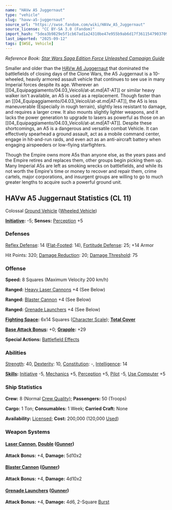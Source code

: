```yaml
---
name: "HAVw A5 Juggernaut"
type: "vehicle"
slug: "havw-a5-juggernaut"
source_url: "https://swse.fandom.com/wiki/HAVw_A5_Juggernaut"
source_license: "CC BY-SA 3.0 (Fandom)"
import_hash: "5dea3b9829e5f1cb67ad1a24310be47e955b9ab6d17f361154790370994bb2a2"
last_imported: "2025-09-12"
tags: [SWSE, Vehicle]
---
```

*Reference Book: [Star Wars Saga Edition Force Unleashed Campaign Guide](https://swse.fandom.com/wiki/Star_Wars_Saga_Edition_Force_Unleashed_Campaign_Guide)*

Smaller and older than the [HAVw A6 Juggernaut](https://swse.fandom.com/wiki/HAVw_A6_Juggernaut) that dominated the battlefields of closing days of the Clone Wars, the A5 Juggernaut is a 10-wheeled, heavily armored assault vehicle that continues to see use in many Imperial forces despite its age. Wherever an [[04_Equipaggiamento/04.03_Veicoli/at-at.md|AT-AT]] or similar heavy walker isn't available, an A5 is used as a replacement. Though faster than an [[04_Equipaggiamento/04.03_Veicoli/at-at.md|AT-AT]], the A5 is less maneuverable (Especially in rough terrain), slightly less resistant to damage, and requires a larger crew. It also mounts slightly lighter weapons, and it lacks the power generation to upgrade to lasers as powerful as those on an [[04_Equipaggiamento/04.03_Veicoli/at-at.md|AT-AT]]. Despite these shortcomings, an A5 is a dangerous and versatile combat Vehicle. It can effectively spearhead a ground assault, act as a mobile command center, engage in hit-and-run raids, and even act as an anti-aircraft battery when engaging airspeeders or low-flying starfighters.

Though the Empire owns more A5s than anyone else, as the years pass and the Empire retires and replaces them, other groups begin picking them up. Many Imperial A5s are left as smoking wrecks on battlefields, and while its not worth the Empire's time or money to recover and repair them, crime cartels, major corporations, and insurgent groups are willing to go to much greater lengths to acquire such a powerful ground unit.

## HAVw A5 Juggernaut Statistics (CL 11)
Colossal [Ground Vehicle](https://swse.fandom.com/wiki/Ground_Vehicle) ([Wheeled Vehicle](https://swse.fandom.com/wiki/Wheeled_Vehicle))

**[Initiative](https://swse.fandom.com/wiki/Initiative):** -5; **Senses:** [Perception](https://swse.fandom.com/wiki/Perception) +5
### Defenses
[Reflex Defense](https://swse.fandom.com/wiki/Reflex_Defense_(Vehicles)): 14 ([Flat-Footed](https://swse.fandom.com/wiki/Flat-Footed): 14), [Fortitude Defense](https://swse.fandom.com/wiki/Fortitude_Defense_(Vehicles)): 25; +14 Armor

Hit Points: 320; [Damage Reduction](https://swse.fandom.com/wiki/Damage_Reduction): 20; [Damage Threshold](https://swse.fandom.com/wiki/Damage_Threshold_(Vehicles)): 75
### Offense
**Speed:** 8 Squares (Maximum Velocity 200 km/h)

**Ranged:** [Heavy Laser Cannons](https://swse.fandom.com/wiki/Heavy_Laser_Cannons) +4 (See Below)

**Ranged:** [Blaster Cannon](https://swse.fandom.com/wiki/Blaster_Cannon_(Vehicles)) +4 (See Below)

**Ranged:** [Grenade Launchers](https://swse.fandom.com/wiki/Grenade_Launchers) +4 (See Below)

**[Fighting Space](https://swse.fandom.com/wiki/Fighting_Space):** 6x14 Squares ([Character Scale](https://swse.fandom.com/wiki/Character_Scale)); **[Total Cover](https://swse.fandom.com/wiki/Total_Cover)**

**[Base Attack Bonus](https://swse.fandom.com/wiki/Base_Attack_Bonus):** +0; **[Grapple](https://swse.fandom.com/wiki/Grapple):** +29

**Special Actions:** [Battlefield Effects](https://swse.fandom.com/wiki/Battlefield_Effects)
### Abilities
[Strength](https://swse.fandom.com/wiki/Strength): 40, [Dexterity](https://swse.fandom.com/wiki/Dexterity): 10, [Constitution](https://swse.fandom.com/wiki/Constitution): -, [Intelligence](https://swse.fandom.com/wiki/Intelligence): 14

**[Skills](https://swse.fandom.com/wiki/Skills):** [Initiative](https://swse.fandom.com/wiki/Initiative) -5, [Mechanics](https://swse.fandom.com/wiki/Mechanics) +5, [Perception](https://swse.fandom.com/wiki/Perception) +5, [Pilot](https://swse.fandom.com/wiki/Pilot) -5, [Use Computer](https://swse.fandom.com/wiki/Use_Computer) +5
### Ship Statistics
**Crew:** 8 (Normal [Crew Quality](https://swse.fandom.com/wiki/Crew_Quality)); **Passengers:** 50 (Troops)

**Cargo:** 1 Ton; **Consumables:** 1 Week; **Carried Craft:** None

**Availability:** [Licensed](https://swse.fandom.com/wiki/Licensed); **Cost:** 200,000 (120,000 [Used](https://swse.fandom.com/wiki/Used))
### Weapon Systems
#### **[Laser Cannon](https://swse.fandom.com/wiki/Laser_Cannon), [Double](https://swse.fandom.com/wiki/Double) ([Gunner](https://swse.fandom.com/wiki/Gunner))**
**Attack Bonus:** +4, **Damage:** 5d10x2

#### **[Blaster Cannon](https://swse.fandom.com/wiki/Blaster_Cannon_(Vehicles)) ([Gunner](https://swse.fandom.com/wiki/Gunner))**
**Attack Bonus:** +4, **Damage:** 4d10x2

#### **[Grenade Launchers](https://swse.fandom.com/wiki/Grenade_Launchers) ([Gunner](https://swse.fandom.com/wiki/Gunner))**
**Attack Bonus:** +4, **Damage:** 4d6, 2-Square [Burst](https://swse.fandom.com/wiki/Burst)